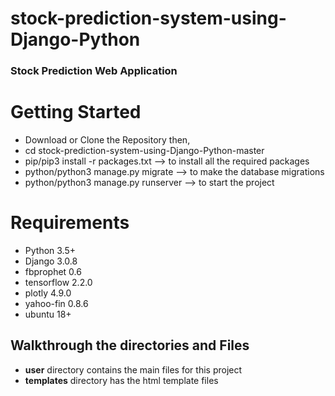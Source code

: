# stock-prediction-system-using-Django-Python
### Stock Prediction Web Application

# Getting Started
* Download or Clone the Repository then,
* cd stock-prediction-system-using-Django-Python-master
* pip/pip3 install -r packages.txt --> to install all the required packages
* python/python3 manage.py migrate --> to make the database migrations
* python/python3 manage.py runserver --> to start the project


# Requirements
* Python 3.5+ 
* Django 3.0.8
* fbprophet 0.6
* tensorflow 2.2.0
* plotly 4.9.0
* yahoo-fin 0.8.6
* ubuntu 18+

## Walkthrough the directories and Files
* __user__ directory contains the main files for this project
* __templates__ directory has the html template files
